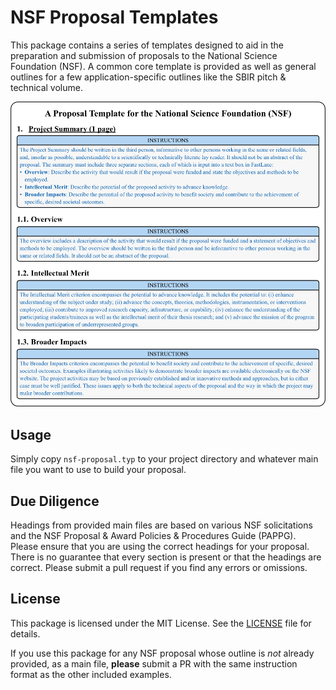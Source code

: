 # NSF Proposal Templates
This package contains a series of templates designed to aid in the preparation and submission of proposals to the
National Science Foundation (NSF). A common core template is provided as well as general outlines for a few 
application-specific outlines like the SBIR pitch & technical volume.

![](sample.png)

## Usage
Simply copy `nsf-proposal.typ` to your project directory and whatever main file you want to use to build your proposal.

## Due Diligence
Headings from provided main files are based on various NSF solicitations and the NSF Proposal & Award Policies &
Procedures Guide (PAPPG). Please ensure that you are using the correct headings for your proposal. There is no guarantee
that every section is present or that the headings are correct. Please submit a pull request if you find any errors or
omissions.

## License
This package is licensed under the MIT License. See the [LICENSE](LICENSE) file for details.

If you use this package for any NSF proposal whose outline is *not* already provided, as a main file, **please** submit
a PR with the same instruction format as the other included examples.